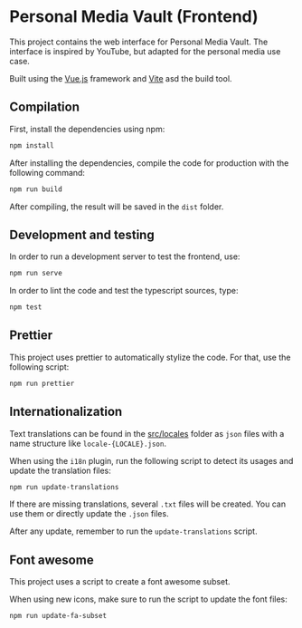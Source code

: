 # Personal Media Vault (Frontend)

This project contains the web interface for Personal Media Vault. The interface is inspired by YouTube, but adapted for the personal media use case.

Built using the [Vue.js](https://vuejs.org/) framework and [Vite](https://vitejs.dev/) asd the build tool.

## Compilation

First, install the dependencies using npm:

```sh
npm install
```

After installing the dependencies, compile the code for production with the following command:

```sh
npm run build
```

After compiling, the result will be saved in the `dist` folder.

## Development and testing

In order to run a development server to test the frontend, use:

```sh
npm run serve
```

In order to lint the code and test the typescript sources, type:

```sh
npm test
```

## Prettier

This project uses prettier to automatically stylize the code. For that, use the following script:

```sh
npm run prettier
```

## Internationalization

Text translations can be found in the [src/locales](./src/locales/) folder as `json` files with a name structure like `locale-{LOCALE}.json`.

When using the `i18n` plugin, run the following script to detect its usages and update the translation files:

```sh
npm run update-translations
```

If there are missing translations, several `.txt` files will be created. You can use them or directly update the `.json` files.

After any update, remember to run the `update-translations` script.

## Font awesome

This project uses a script to create a font awesome subset.

When using new icons, make sure to run the script to update the font files:

```sh
npm run update-fa-subset
```
